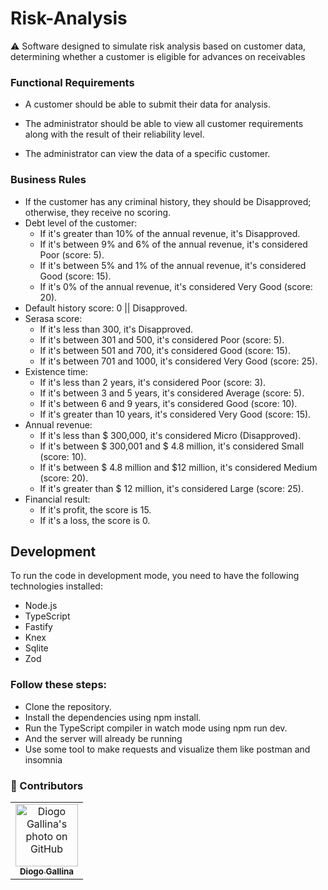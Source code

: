 # Risk-Analysis

⚠️ Software designed to simulate risk analysis based on customer data, determining whether a customer is eligible for advances on receivables

### Functional Requirements

- A customer should be able to submit their data for analysis.

- The administrator should be able to view all customer requirements along with the result of their reliability level.

- The administrator can view the data of a specific customer.

### Business Rules

- If the customer has any criminal history, they should be Disapproved; otherwise, they receive no scoring.
- Debt level of the customer:
  - If it's greater than 10% of the annual revenue, it's Disapproved.
  - If it's between 9% and 6% of the annual revenue, it's considered Poor (score: 5).
  - If it's between 5% and 1% of the annual revenue, it's considered Good (score: 15).
  - If it's 0% of the annual revenue, it's considered Very Good (score: 20).
- Default history score: 0 || Disapproved.
- Serasa score:
  - If it's less than 300, it's Disapproved.
  - If it's between 301 and 500, it's considered Poor (score: 5).
  - If it's between 501 and 700, it's considered Good (score: 15).
  - If it's between 701 and 1000, it's considered Very Good (score: 25).
- Existence time:
  - If it's less than 2 years, it's considered Poor (score: 3).
  - If it's between 3 and 5 years, it's considered Average (score: 5).
  - If it's between 6 and 9 years, it's considered Good (score: 10).
  - If it's greater than 10 years, it's considered Very Good (score: 15).
- Annual revenue:
  - If it's less than $ 300,000, it's considered Micro (Disapproved).
  - If it's between $ 300,001 and $ 4.8 million, it's considered Small (score: 10).
  - If it's between $ 4.8 million and $12 million, it's considered Medium (score: 20).
  - If it's greater than $ 12 million, it's considered Large (score: 25).
- Financial result:
  - If it's profit, the score is 15.
  - If it's a loss, the score is 0.

## Development

To run the code in development mode, you need to have the following technologies installed:

- Node.js
- TypeScript
- Fastify
- Knex
- Sqlite
- Zod

### Follow these steps:

- Clone the repository.
- Install the dependencies using npm install.
- Run the TypeScript compiler in watch mode using npm run dev.
- And the server will already be running
- Use some tool to make requests and visualize them like postman and insomnia


### 🤝 Contributors
<table>
  <tr>
    <td align="center">
      <a href="#">
        <img src="https://avatars.githubusercontent.com/u/88459755?v=4" width="100px;" border-radius='50%' alt="Diogo Gallina's photo on GitHub"/><br>
        <sub>
          <b>Diogo Gallina</b>
        </sub>
      </a>
    </td>
  </tr>
</table>

